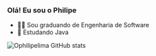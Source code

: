### Olá! Eu sou o Philipe

- 👨‍🎓 Sou graduando de Engenharia de Software
- 🌱 Estudando Java


![Ophilipelima GitHub stats](https://github-readme-stats.vercel.app/api?username=anuraghazra&show_icons=true&theme=radical)
